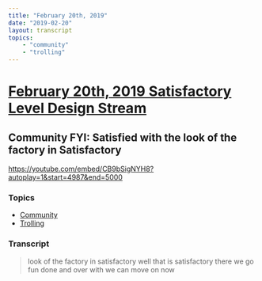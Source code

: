 ```yaml
---
title: "February 20th, 2019"
date: "2019-02-20"
layout: transcript
topics: 
    - "community"
    - "trolling"
---
```

# [February 20th, 2019 Satisfactory Level Design Stream](../2019-02-20.md)
## Community FYI: Satisfied with the look of the factory in Satisfactory
https://youtube.com/embed/CB9bSigNYH8?autoplay=1&start=4987&end=5000
### Topics
* [Community](../topics/community.md)
* [Trolling](../topics/trolling.md)

### Transcript

> look of the factory in satisfactory well
> that is satisfactory there we go fun
> done and over with we can move on now
